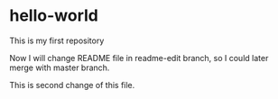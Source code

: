 # hello-world
This is my first repository

Now I will change README file in readme-edit branch, so I could later merge with master branch.

This is second change of this file.
